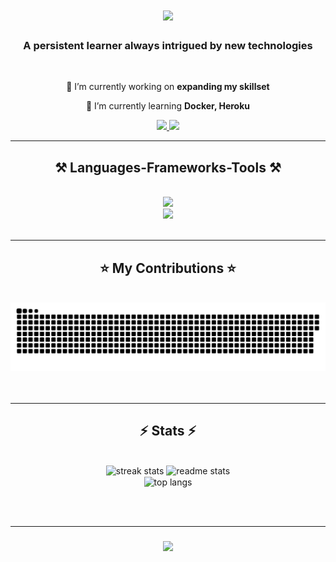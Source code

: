 <h1 align="center">
    <img src="https://readme-typing-svg.herokuapp.com/?font=Righteous&size=35&center=true&vCenter=true&width=500&height=70&duration=4000&lines=Heyy+There!+👋;+I'm+Ishaan!;" />
</h1>

<h3 align="center">A persistent learner always intrigued by new technologies</h3>

<br/>

<div align="center">
 
 🔭 I’m currently working on **expanding my skillset**
 
 🌱 I’m currently learning **Docker, Heroku**
 
 </div>
 
<div align="center"> 
  <a href="mailto:ishaan272002@gmail.com">
    <img src="https://img.shields.io/badge/Gmail-333333?style=for-the-badge&logo=gmail&logoColor=red" />
  </a>
  <a href="https://www.linkedin.com/in/ishaan-potle-15b0741ba/" target="_blank">
    <img src="https://img.shields.io/badge/LinkedIn-0077B5?style=for-the-badge&logo=linkedin&logoColor=white" target="_blank" />
  </a>
  </a>
</div>

 <hr/>
 
<h2 align="center">⚒️ Languages-Frameworks-Tools ⚒️</h2>
<br/>
<div align="center">
    <img src="https://skillicons.dev/icons?i=github,python,javascript,c,java,bootstrap,mysql" /><br>
    <img src="https://skillicons.dev/icons?i=bootstrap,html,css,vscode,figma,git,heroku,docker" /><br>
</div>

<br/>
<hr/>

<div align="center">
  <h2>⭐ My Contributions ⭐</h2>
  <br>
  <img alt="snake eating my contributions" src="https://github.com/ishaanpotle/ishaanpotle/blob/output/github-contribution-grid-snake.svg" />
  <br/><br/><br/>
</div>

<hr/>


<h2 align="center">⚡ Stats ⚡</h2>
<br>
<div align=center>
  <img width=390 src="https://streak-stats.demolab.com/?user=ishaanpotle&count_private=true&theme=react&border_radius=10" alt="streak stats"/>
  <img width=390 src="https://github-readme-stats.vercel.app/api?username=ishaanpotle&count_private=true&show_icons=true&theme=react&rank_icon=github&border_radius=10" alt="readme stats" />
  <br/>
  <img width=325 align="center" src="https://github-readme-stats.vercel.app/api/top-langs/?username=ishaanpotle&hide=HTML&langs_count=8&layout=compact&theme=react&border_radius=10&size_weight=0.5&count_weight=0.5&exclude_repo=github-readme-stats" alt="top langs" />
</div>

<br/><br/>
<hr/>

<h3 align="center">
    <img src="https://readme-typing-svg.herokuapp.com/?font=Righteous&size=25&center=true&vCenter=true&width=500&height=70&duration=4000&lines=Thanks+for+visiting!+✌️;+Shoot+me+a+message+on+Linkedin!;I'm+always+down+to+collab+:)">
</h3>

<br/>
